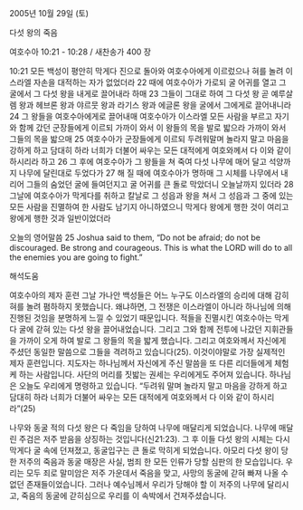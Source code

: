 2005년 10월 29일 (토)

다섯 왕의 죽음



여호수아 10:21 - 10:28 / 새찬송가 400 장


10:21 모든 백성이 평안히 막게다 진으로 돌아와 여호수아에게 이르렀으나 혀를 놀려 이스라엘 자손을 대적하는 자가 없었더라 22 때에 여호수아가 가로되 굴 어귀를 열고 그 굴에서 그 다섯 왕을 내게로 끌어내라 하매 23 그들이 그대로 하여 그 다섯 왕 곧 예루살렘 왕과 헤브론 왕과 야르뭇 왕과 라기스 왕과 에글론 왕을 굴에서 그에게로 끌어내니라 24 그 왕들을 여호수아에게로 끌어내매 여호수아가 이스라엘 모든 사람을 부르고 자기와 함께 갔던 군장들에게 이르되 가까이 와서 이 왕들의 목을 발로 밟으라 가까이 와서 그들의 목을 밟으매 25 여호수아가 군장들에게 이르되 두려워말며 놀라지 말고 마음을 강하게 하고 담대히 하라 너희가 더불어 싸우는 모든 대적에게 여호와께서 다 이와 같이 하시리라 하고 26 그 후에 여호수아가 그 왕들을 쳐 죽여 다섯 나무에 매어 달고 석양까지 나무에 달린대로 두었다가 27 해 질 때에 여호수아가 명하매 그 시체를 나무에서 내리어 그들의 숨었던 굴에 들여던지고 굴 어귀를 큰 돌로 막았더니 오늘날까지 있더라 28 그날에 여호수아가 막게다를 취하고 칼날로 그 성읍과 왕을 쳐서 그 성읍과 그 중에 있는 모든 사람을 진멸하여 한 사람도 남기지 아니하였으니 막게다 왕에게 행한 것이 여리고 왕에게 행한 것과 일반이었더라 

오늘의 영어말씀 
25 Joshua said to them, “Do not be afraid; do not be discouraged. Be strong and courageous. This is what the LORD will do to all the enemies you are going to fight.”

해석도움





여호수아의 제자 훈련 
그날 가나안 백성들은 어느 누구도 이스라엘의 승리에 대해 감히 혀를 놀려 폄하하지 못했습니다. 왜냐하면, 그 전쟁은 이스라엘이 아니라 하나님에 의해 진행된 것임을 분명하게 느낄 수 있었기 때문입니다. 적들을 진멸시킨 여호수아는 막게다 굴에 갇혀 있는 다섯 왕을 끌어내었습니다. 그리고 그와 함께 전투에 나갔던 지휘관들을 가까이 오게 하여 발로 그 왕들의 목을 밟게 했습니다. 그리고 여호와께서 자신에게 주셨던 동일한 말씀으로 그들을 격려하고 있습니다(25). 이것이야말로 가장 실제적인 제자 훈련입니다. 지도자는 하나님께서 자신에게 주신 말씀을 또 다른 리더들에게 체험케 하는 사람입니다. 사단의 머리를 짓밟는 권세는 우리에게도 주어져 있습니다. 하나님은 오늘도 우리에게 명령하고 있습니다. “두려워 말며 놀라지 말고 마음을 강하게 하고 담대히 하라 너희가 더불어 싸우는 모든 대적에게 여호와께서 다 이와 같이 하시리라”(25) 

나무와 동굴 
적의 다섯 왕은 다 죽임을 당하여 나무에 매달리게 되었습니다. 나무에 매달린 주검은 저주 받음을 상징하는 것입니다(신21:23). 그 후 이들 다섯 왕의 시체는 다시 막게다 굴 속에 던져졌고, 동굴입구는 큰 돌로 막히게 되었습니다. 아모리 다섯 왕이 당한 저주의 죽음과 동굴 매장은 사실, 범죄 한 모든 인류가 당할 심판의 한 모습입니다. 우리는 모두 죄로 말미암은 저주 가운데서 죽음을 맞고, 사망의 동굴에 갇혀 빠져 나올 수 없던 존재들이었습니다. 그러나 예수님께서 우리가 당해야 할 이 저주의 나무에 달리시고, 죽음의 동굴에 갇히심으로 우리를 이 속박에서 건져주셨습니다.